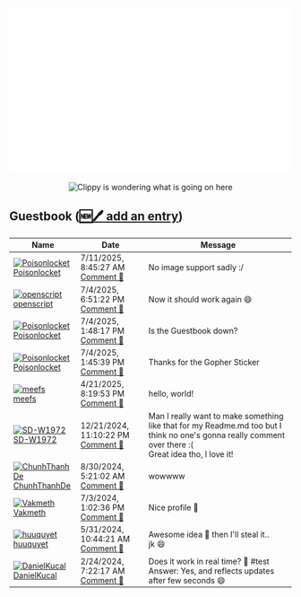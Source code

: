 ![My metrics](github-metrics.svg)

<p align="center">
  <img src="clippy.gif" alt="Clippy is wondering what is going on here" />
</p>

## Guestbook ([🆕🖊️ add an entry](https://github.com/openscript/openscript/issues/1#issuecomment-new))
<!-- Guestbook -->
| Name | Date | Message |
|---|---|---|
|[<img src="https://avatars.githubusercontent.com/u/128643203?s=48&u=e10786e16f87a8011fcdef282d83686e7d7f1133&v=4" alt="Poisonlocket" width="48" /><br />Poisonlocket](https://github.com/Poisonlocket)|7/11/2025, 8:45:27 AM<br />[Comment 🔗](https://github.com/openscript/openscript/issues/1#issuecomment-3061290900)|No image support sadly :/|
|[<img src="https://avatars.githubusercontent.com/u/1105080?s=48&u=ebda165c92f1f174a7aef1c0defd8a0955b83b01&v=4" alt="openscript" width="48" /><br />openscript](https://github.com/openscript)|7/4/2025, 6:51:22 PM<br />[Comment 🔗](https://github.com/openscript/openscript/issues/1#issuecomment-3037059667)|Now it should work again 😄|
|[<img src="https://avatars.githubusercontent.com/u/128643203?s=48&u=e10786e16f87a8011fcdef282d83686e7d7f1133&v=4" alt="Poisonlocket" width="48" /><br />Poisonlocket](https://github.com/Poisonlocket)|7/4/2025, 1:48:17 PM<br />[Comment 🔗](https://github.com/openscript/openscript/issues/1#issuecomment-3036339085)|Is the Guestbook down?|
|[<img src="https://avatars.githubusercontent.com/u/128643203?s=48&u=e10786e16f87a8011fcdef282d83686e7d7f1133&v=4" alt="Poisonlocket" width="48" /><br />Poisonlocket](https://github.com/Poisonlocket)|7/4/2025, 1:45:39 PM<br />[Comment 🔗](https://github.com/openscript/openscript/issues/1#issuecomment-3036331387)|Thanks for the Gopher Sticker|
|[<img src="https://avatars.githubusercontent.com/u/3507485?s=48&u=bc27c4316e44efce71ddd77e958f46eeec08198f&v=4" alt="meefs" width="48" /><br />meefs](https://github.com/meefs)|4/21/2025, 8:19:53 PM<br />[Comment 🔗](https://github.com/openscript/openscript/issues/1#issuecomment-2819425118)|hello, world!|
|[<img src="https://avatars.githubusercontent.com/u/93013194?s=48&u=f6be3bbb1ed8b42463d2f4f005c47b415548068d&v=4" alt="SD-W1972" width="48" /><br />SD-W1972](https://github.com/SD-W1972)|12/21/2024, 11:10:22 PM<br />[Comment 🔗](https://github.com/openscript/openscript/issues/1#issuecomment-2558263999)|Man I really want to make something like that for my Readme.md too but I think no one's gonna really comment over there :(<br />Great idea tho, I love it!|
|[<img src="https://avatars.githubusercontent.com/u/98199185?s=48&u=d44b7dc6817c4ecb5ee38460c0c55d9c547fc155&v=4" alt="ChunhThanhDe" width="48" /><br />ChunhThanhDe](https://github.com/ChunhThanhDe)|8/30/2024, 5:21:02 AM<br />[Comment 🔗](https://github.com/openscript/openscript/issues/1#issuecomment-2320088620)|wowwww|
|[<img src="https://avatars.githubusercontent.com/u/88040929?s=48&u=14dc7a8204044720118e234ea65b7dafa6e8a85c&v=4" alt="Vakmeth" width="48" /><br />Vakmeth](https://github.com/Vakmeth)|7/3/2024, 1:02:36 PM<br />[Comment 🔗](https://github.com/openscript/openscript/issues/1#issuecomment-2206028090)|Nice profile 🚀|
|[<img src="https://avatars.githubusercontent.com/u/35992057?s=48&u=0127beb8fbdedd25bacaf682efc6aadb045ed93b&v=4" alt="huuquyet" width="48" /><br />huuquyet](https://github.com/huuquyet)|5/31/2024, 10:44:21 AM<br />[Comment 🔗](https://github.com/openscript/openscript/issues/1#issuecomment-2141750252)|Awesome idea 🥳 then I'll steal it..<br />jk 😄|
|[<img src="https://avatars.githubusercontent.com/u/8938562?s=48&u=eabc71a6c8325b496245a2b9850e088e5ac0d411&v=4" alt="DanielKucal" width="48" /><br />DanielKucal](https://github.com/DanielKucal)|2/24/2024, 7:22:17 AM<br />[Comment 🔗](https://github.com/openscript/openscript/issues/1#issuecomment-1962283576)|Does it work in real time? 🤔 #test<br />Answer: Yes, and reflects updates after few seconds 😄|
<!-- /Guestbook -->
